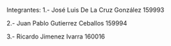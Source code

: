 Integrantes:
1.- José Luis De La Cruz González 159993

2.- Juan Pablo Gutierrez Ceballos 159994 

3.- Ricardo Jimenez Ivarra 160016
